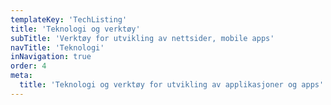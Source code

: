 ```yaml
---
templateKey: 'TechListing'
title: 'Teknologi og verktøy'
subTitle: 'Verktøy for utvikling av nettsider, mobile apps'
navTitle: 'Teknologi'
inNavigation: true
order: 4
meta:
  title: 'Teknologi og verktøy for utvikling av applikasjoner og apps'
---
```

